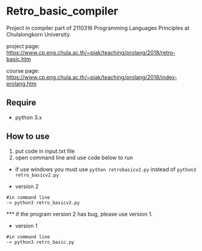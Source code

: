 # Retro_basic_compiler
Project in compiler part of 2110316 Programming Languages Principles at Chulalongkorn University.



project page: https://www.cp.eng.chula.ac.th/~piak/teaching/prolang/2018/retro-basic.htm

course page: https://www.cp.eng.chula.ac.th/~piak/teaching/prolang/2018/index-prolang.htm

## Require
- python 3.x

## How to use
1) put code in input.txt file
2) open command line and use code below to run

* if use windows you must use ```python retrobasicv2.py``` instead of ```python3 retro_basicv2.py```

- version 2

```
#in command line
-> python3 retro_basicv2.py
```

*** if the program version 2 has bug, please use version 1.

- version 1

```
#in command line
-> python3 retro_basic.py
```
